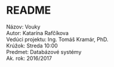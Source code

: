 # README

Názov: Vouky  
Autor: Katarína Rafčíkova  
Vedúci projektu: Ing. Tomáš Kramár, PhD.   
Krúžok: Streda 10:00  
Predmet: Databázové systémy  
Ak. rok: 2016/2017  

